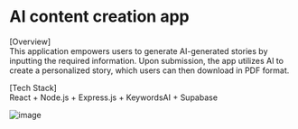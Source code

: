 # AI content creation app

[Overview] <br/> This application empowers users to generate AI-generated stories by inputting the required information. Upon submission, the app utilizes AI to create a personalized story, which users can then download in PDF format.

[Tech Stack] <br/> React + Node.js + Express.js + KeywordsAI + Supabase

![image](https://github.com/TopWizard/generate-ai-book_frontend/assets/109099118/f6eb9215-188c-469b-9812-23ea51f7633f)
